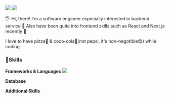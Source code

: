 <!--
**Syl8n/syl8n** is a ✨ _special_ ✨ repository because its `README.md` (this file) appears on your GitHub profile.

Here are some ideas to get you started:

- 🔭 I’m currently working on ...
- 🌱 I’m currently learning ...
- 👯 I’m looking to collaborate on ...
- 🤔 I’m looking for help with ...
- 💬 Ask me about ...
- 📫 How to reach me: ...
- 😄 Pronouns: ...
- ⚡ Fun fact: ...
-->

<a href="https://velog.io/@yaaloo" target="_blank"><img src="https://img.shields.io/badge/Velog-#20C997?style=flat-square&logo=velog&logoColor=#FFFFFF"/></a> <a href="mailto:magi8520@gmail.com" target="_blank"><img src="https://img.shields.io/badge/Gmail-#EA4335?style=flat-square&logo=gmail&logoColor=#FFFFFF"/></a>

🖐️ Hi, there! I'm a software engineer especially interested in backend service 🚀
Also have been quite into frontend skills such as React and Next.js recently 📍

I love to have pizza🍕 & coca-cola🥤(not pepsi, it's non-negotible😋) while coding

### 💪Skills

**Frameworks & Languages**
<img src="https://img.shields.io/badge/Blog-#20C997?style=flat-square&logo=velog&logoColor=#FFFFFF"/>

**Database**

**Additional Skills**
